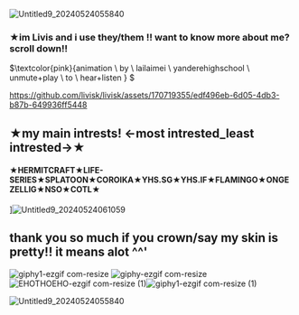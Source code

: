 ![Untitled9_20240524055840](https://github.com/livisk/livisk/assets/170719355/f688e55f-95bd-46f9-81cd-b6b7fda86406)

### **★im Livis and i use they/them !! want to know more about me? scroll down!!**

$\textcolor{pink}{animation \ by \ lailaimei \ yanderehighschool \ unmute+play \ to \ hear+listen } $

https://github.com/livisk/livisk/assets/170719355/edf496eb-6d05-4db3-b87b-649936ff5448

## **★my main intrests! <-most intrested_least intrested->★**

#### ★HERMITCRAFT★LIFE-SERIES★SPLATOON★COROIKA★YHS.SG★YHS.IF★FLAMINGO★ONGEZELLIG★NSO★COTL★
]![Untitled9_20240524061059](https://github.com/livisk/livisk/assets/170719355/597e289f-a925-4203-bcb3-3614ef4316a9)
## thank you so much if you crown/say my skin is pretty!! it means alot ^^'


![giphy1-ezgif com-resize](https://github.com/livisk/livisk/assets/170719355/3a6d8702-f7ca-49b3-9670-f614f565f566)
 ![giphy-ezgif com-resize](https://github.com/livisk/livisk/assets/170719355/57e05250-ef2a-4564-8164-30734a4c0834) ![EHOTHOEHO-ezgif com-resize (1)](https://github.com/livisk/livisk/assets/170719355/6f096f18-b6e7-48c8-8ef3-ca9d42171f5b)![giphy1-ezgif com-resize (1)](https://github.com/livisk/livisk/assets/170719355/1ee53e56-3de2-436b-ae94-18ed98e45d77)

 ![Untitled9_20240524055840](https://github.com/livisk/livisk/assets/170719355/7f32a00e-0c3b-4288-8f60-00ba2f59b7fe)











<!---
livisk/livisk is a ✨ special ✨ repository because its `README.md` (this file) appears on your GitHub profile.
You can click the Preview link to take a look at your changes.
--->
